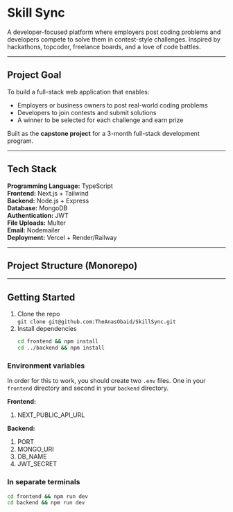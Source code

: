 # Skill Sync

A developer-focused platform where employers post coding problems and developers compete to solve them in contest-style challenges. Inspired by hackathons, topcoder, freelance boards, and a love of code battles.

---

## Project Goal

To build a full-stack web application that enables:

- Employers or business owners to post real-world coding problems
- Developers to join contests and submit solutions
- A winner to be selected for each challenge and earn prize

Built as the **capstone project** for a 3-month full-stack development program.

---

## Tech Stack

**Programming Language:** TypeScript  
**Frontend:** Next.js + Tailwind  
**Backend:** Node.js + Express  
**Database:** MongoDB  
**Authentication:** JWT  
**File Uploads:** Multer  
**Email:** Nodemailer  
**Deployment:** Vercel + Render/Railway

---

## Project Structure (Monorepo)

---

## Getting Started

1. Clone the repo  
   `git clone git@github.com:TheAnasObaid/SkillSync.git`
2. Install dependencies
   ```bash
   cd frontend && npm install
   cd ../backend && npm install
   ```

### Environment variables

In order for this to work, you should create two `.env` files. One in your `frontend` directory and second in your `backend` directory.

**Frontend:**

1. NEXT_PUBLIC_API_URL

**Backend:**

1. PORT
2. MONGO_URI
3. DB_NAME
4. JWT_SECRET

### In separate terminals

```bash
cd frontend && npm run dev
cd backend && npm run dev
```
